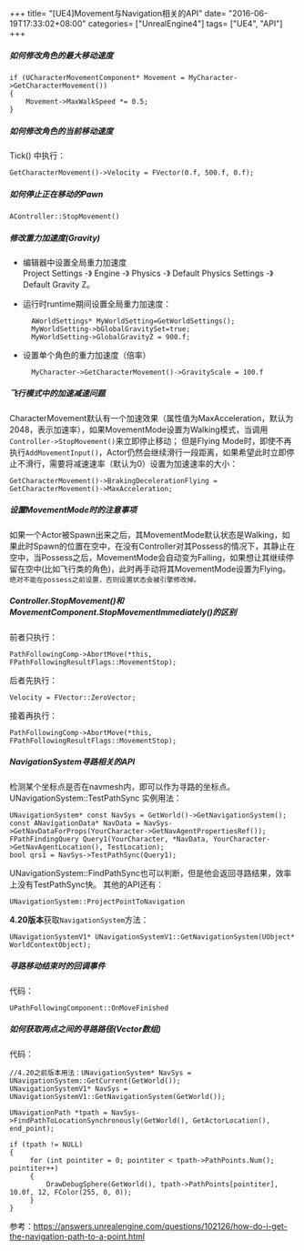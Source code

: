 +++
title= "[UE4]Movement与Navigation相关的API"
date= "2016-06-19T17:33:02+08:00"
categories= ["UnrealEngine4"]
tags= ["UE4", "API"]
+++

##### 如何修改角色的最大移动速度

    if (UCharacterMovementComponent* Movement = MyCharacter->GetCharacterMovement())
    {
        Movement->MaxWalkSpeed *= 0.5;
    }
    
##### 如何修改角色的当前移动速度

Tick() 中执行：

    GetCharacterMovement()->Velocity = FVector(0.f, 500.f, 0.f);

##### 如何停止正在移动的Pawn

    AController::StopMovement()
    
##### 修改重力加速度(Gravity)

+ 编辑器中设置全局重力加速度  
Project Settings -》 Engine -》 Physics -》 Default Physics Settings -》 Default Gravity Z。

+ 运行时runtime期间设置全局重力加速度：

        AWorldSettings* MyWorldSetting=GetWorldSettings();
        MyWorldSetting->bGlobalGravitySet=true;
        MyWorldSetting->GlobalGravityZ = 900.f;

+ 设置单个角色的重力加速度（倍率）

        MyCharacter->GetCharacterMovement()->GravityScale = 100.f

##### 飞行模式中的加速减速问题
CharacterMovement默认有一个加速效果（属性值为MaxAcceleration，默认为2048，表示加速率），如果MovementMode设置为Walking模式，当调用`Controller->StopMovement()`来立即停止移动；
但是Flying Mode时，即使不再执行`AddMovementInput()`，Actor仍然会继续滑行一段距离，如果希望此时立即停止不滑行，需要将减速速率（默认为0）设置为加速速率的大小：

    GetCharacterMovement()->BrakingDecelerationFlying = GetCharacterMovement()->MaxAcceleration;
    
##### 设置MovementMode时的注意事项
如果一个Actor被Spawn出来之后，其MovementMode默认状态是Walking，如果此时Spawn的位置在空中，在没有Controller对其Possess的情况下，其静止在空中，当Possess之后，MovementMode会自动变为Falling，如果想让其继续停留在空中(比如飞行类的角色)，此时再手动将其MovementMode设置为Flying。`绝对不能在possess之前设置，否则设置状态会被引擎修改掉。`

##### Controller.StopMovement()和MovementComponent.StopMovementImmediately()的区别
前者只执行：

    PathFollowingComp->AbortMove(*this, FPathFollowingResultFlags::MovementStop);

后者先执行：

    Velocity = FVector::ZeroVector;
    
接着再执行：

    PathFollowingComp->AbortMove(*this, FPathFollowingResultFlags::MovementStop);

##### NavigationSystem寻路相关的API
检测某个坐标点是否在navmesh内，即可以作为寻路的坐标点。
UNavigationSystem::TestPathSync 实例用法：

    UNavigationSystem* const NavSys = GetWorld()->GetNavigationSystem();
    const ANavigationData* NavData = NavSys->GetNavDataForProps(YourCharacter->GetNavAgentPropertiesRef());
    FPathFindingQuery Query1(YourCharacter, *NavData, YourCharacter->GetNavAgentLocation(), TestLocation);
    bool qrs1 = NavSys->TestPathSync(Query1);


UNavigationSystem::FindPathSync也可以判断，但是他会返回寻路结果，效率上没有TestPathSync快。
其他的API还有：

    UNavigationSystem::ProjectPointToNavigation
    
**4.20版本**获取`NavigationSystem`方法：

    UNavigationSystemV1* UNavigationSystemV1::GetNavigationSystem(UObject* WorldContextObject);
    
##### 寻路移动结束时的回调事件

代码：

    UPathFollowingComponent::OnMoveFinished

##### 如何获取两点之间的寻路路径(Vector数组)

代码：
    
    //4.20之前版本用法：UNavigationSystem* NavSys = UNavigationSystem::GetCurrent(GetWorld());
    UNavigationSystemV1* NavSys = UNavigationSystemV1::GetNavigationSystem(GetWorld());
     
    UNavigationPath *tpath = NavSys->FindPathToLocationSynchronously(GetWorld(), GetActorLocation(), end_point);
         
    if (tpath != NULL)
    {
         for (int pointiter = 0; pointiter < tpath->PathPoints.Num(); pointiter++)
         {
             DrawDebugSphere(GetWorld(), tpath->PathPoints[pointiter], 10.0f, 12, FColor(255, 0, 0));
         }
    }

参考：https://answers.unrealengine.com/questions/102126/how-do-i-get-the-navigation-path-to-a-point.html
    
